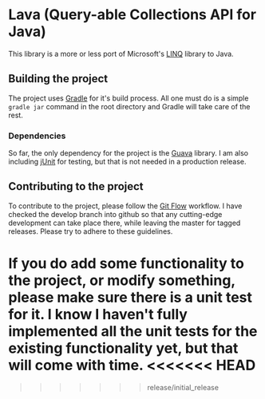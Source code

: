 # Lava (Query-able Collections API for Java)

This library is a more or less port of Microsoft's [LINQ](http://msdn.microsoft.com/en-us/library/vstudio/bb397926.aspx) library to Java.

## Building the project
The project uses [Gradle](http://www.gradle.org/) for it's build process. All one must do is a simple `gradle jar` command in the root directory and Gradle will take care of the rest.

### Dependencies
So far, the only dependency for the project is the [Guava](https://code.google.com/p/guava-libraries/) library. I am also including [jUnit](http://junit.sourceforge.net/) for testing, but that is not needed in a production release.

## Contributing to the project
To contribute to the project, please follow the [Git Flow](https://github.com/nvie/gitflow) workflow. I have checked the develop branch into github so that any cutting-edge development can take place there, while leaving the master for tagged releases. Please try to adhere to these guidelines.

If you do add some functionality to the project, or modify something, please make sure there is a unit test for it. I know I haven't fully implemented all the unit tests for the existing functionality yet, but that will come with time.
<<<<<<< HEAD
=======

>>>>>>> release/initial_release
